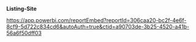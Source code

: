 **Listing-Site**

https://app.powerbi.com/reportEmbed?reportId=306caa20-bc2f-4e6f-8cf9-5d722c834cd6&autoAuth=true&ctid=a90703de-3b25-4520-a41b-56a6f50dff03

